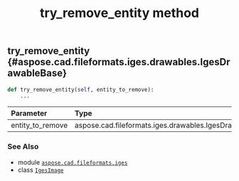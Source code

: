 ﻿---
title: try_remove_entity method
second_title: Aspose.CAD for Python via .NET API References
description: 
type: docs
weight: 90
url: /python-net/aspose.cad.fileformats.iges/igesimage/try_remove_entity/
is_root: false
---

## try_remove_entity {#aspose.cad.fileformats.iges.drawables.IgesDrawableBase}





```python
def try_remove_entity(self, entity_to_remove):
    ...
```


| Parameter | Type | Description |
| :- | :- | :- |
| entity_to_remove | aspose.cad.fileformats.iges.drawables.IgesDrawableBase |  |



### See Also
* module [`aspose.cad.fileformats.iges`](../../)
* class [`IgesImage`](/cad/python-net/aspose.cad.fileformats.iges/igesimage)
